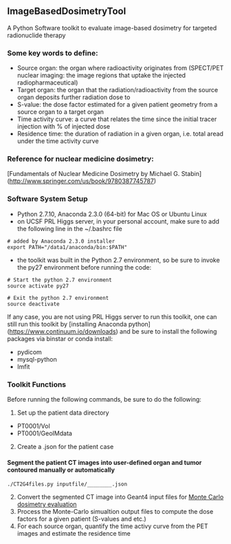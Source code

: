 ## ImageBasedDosimetryTool
A Python Software toolkit to evaluate image-based dosimetry for targeted radionuclide therapy

### Some key words to define:

- Source organ: the organ where radioactivity originates from (SPECT/PET nuclear imaging: the image regions that uptake the injected radiopharmaceutical)
- Target organ: the organ that the radiation/radioactivity from the source organ deposits further radiation dose to
- S-value: the dose factor estimated for a given patient geometry from a source organ to a target organ
- Time activity curve: a curve that relates the time since the initial tracer injection with % of injected dose
- Residence time: the duration of radiation in a given organ, i.e. total aread under the time activity curve

### Reference for nuclear medicine dosimetry:

[Fundamentals of Nuclear Medicine Dosimetry by Michael G. Stabin] (http://www.springer.com/us/book/9780387745787)


### Software System Setup

- Python 2.7.10, Anaconda 2.3.0 (64-bit) for Mac OS or Ubuntu Linux
- on UCSF PRL Higgs server, in your personal account, make sure to add the following line in the ~/.bashrc file
```
# added by Anaconda 2.3.0 installer
export PATH="/data1/anaconda/bin:$PATH"
```
- the toolkit was built in the Python 2.7 environment, so be sure to invoke the py27 environment before running the code:
```
# Start the python 2.7 environment
source activate py27

# Exit the python 2.7 environment
source deactivate
``` 

If any case, you are not using PRL Higgs server to run this toolkit, one can still run this toolkit by [installing Anaconda python] (https://www.continuum.io/downloads) and be sure to install the following packages via binstar or conda install:
- pydicom
- mysql-python
- lmfit


### Toolkit Functions

Before running the following commands, be sure to do the following:

1. Set up the patient data directory
  - PT0001/Vol
  - PT0001/GeoIMdata
2. Create a .json for the patient case


#### Segment the patient CT images into user-defined organ and tumor contoured manually or automatically
```
./CT2G4files.py inputfile/________.json
```

2. Convert the segmented CT image into Geant4 input files for [Monte Carlo dosimetry evaluation](https://github.com/clarehchao/VoxelizedHumanDoseMultiSDv1) 
3. Process the Monte-Carlo simualtion output files to compute the dose factors for a given patient (S-values and etc.)
4. For each source organ, quantify the time activy curve from the PET images and estimate the residence time





